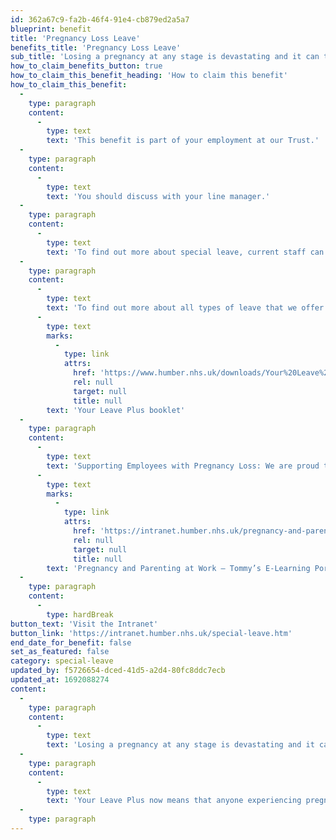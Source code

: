```yaml
---
id: 362a67c9-fa2b-46f4-91e4-cb879ed2a5a7
blueprint: benefit
title: 'Pregnancy Loss Leave'
benefits_title: 'Pregnancy Loss Leave'
sub_title: 'Losing a pregnancy at any stage is devastating and it can take time to recover both physically and emotionally.'
how_to_claim_benefits_button: true
how_to_claim_this_benefit_heading: 'How to claim this benefit'
how_to_claim_this_benefit:
  -
    type: paragraph
    content:
      -
        type: text
        text: 'This benefit is part of your employment at our Trust.'
  -
    type: paragraph
    content:
      -
        type: text
        text: 'You should discuss with your line manager.'
  -
    type: paragraph
    content:
      -
        type: text
        text: 'To find out more about special leave, current staff can visit the dedicated Intranet pages.'
  -
    type: paragraph
    content:
      -
        type: text
        text: 'To find out more about all types of leave that we offer read the '
      -
        type: text
        marks:
          -
            type: link
            attrs:
              href: 'https://www.humber.nhs.uk/downloads/Your%20Leave%20Plus/Your_Leave_Plus_Policy_Booklet.pdf'
              rel: null
              target: null
              title: null
        text: 'Your Leave Plus booklet'
  -
    type: paragraph
    content:
      -
        type: text
        text: 'Supporting Employees with Pregnancy Loss: We are proud to be a Tommy’s Pregnancy and Parenting at Work Champion. Whether you have suffered pregnancy loss or you are a manager supporting a staff member, visit our intranet page for more advice, support or guidance at this difficult time '
      -
        type: text
        marks:
          -
            type: link
            attrs:
              href: 'https://intranet.humber.nhs.uk/pregnancy-and-parenting-at-work-tommys-e-learning-portal.htm'
              rel: null
              target: null
              title: null
        text: 'Pregnancy and Parenting at Work – Tommy’s E-Learning Portal (humber.nhs.uk)'
  -
    type: paragraph
    content:
      -
        type: hardBreak
button_text: 'Visit the Intranet'
button_link: 'https://intranet.humber.nhs.uk/special-leave.htm'
end_date_for_benefit: false
set_as_featured: false
category: special-leave
updated_by: f5726654-dced-41d5-a2d4-80fc8ddc7ecb
updated_at: 1692088274
content:
  -
    type: paragraph
    content:
      -
        type: text
        text: 'Losing a pregnancy at any stage is devastating and it can take time to recover both physically and emotionally. '
  -
    type: paragraph
    content:
      -
        type: text
        text: 'Your Leave Plus now means that anyone experiencing pregnancy loss before 24 weeks is entitled to up to two weeks paid leave (pro-rata). The partner of a person who was pregnant is entitled to up to five days paid leave.'
  -
    type: paragraph
---
```

